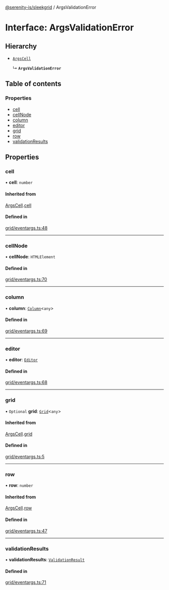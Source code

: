 [@serenity-is/sleekgrid](../README.md) / ArgsValidationError

# Interface: ArgsValidationError

## Hierarchy

- [`ArgsCell`](ArgsCell.md)

  ↳ **`ArgsValidationError`**

## Table of contents

### Properties

- [cell](ArgsValidationError.md#cell)
- [cellNode](ArgsValidationError.md#cellnode)
- [column](ArgsValidationError.md#column)
- [editor](ArgsValidationError.md#editor)
- [grid](ArgsValidationError.md#grid)
- [row](ArgsValidationError.md#row)
- [validationResults](ArgsValidationError.md#validationresults)

## Properties

### cell

• **cell**: `number`

#### Inherited from

[ArgsCell](ArgsCell.md).[cell](ArgsCell.md#cell)

#### Defined in

[grid/eventargs.ts:48](https://github.com/serenity-is/sleekgrid/blob/master/src/grid/eventargs.ts#L48)

___

### cellNode

• **cellNode**: `HTMLElement`

#### Defined in

[grid/eventargs.ts:70](https://github.com/serenity-is/sleekgrid/blob/master/src/grid/eventargs.ts#L70)

___

### column

• **column**: [`Column`](Column.md)\<`any`\>

#### Defined in

[grid/eventargs.ts:69](https://github.com/serenity-is/sleekgrid/blob/master/src/grid/eventargs.ts#L69)

___

### editor

• **editor**: [`Editor`](Editor.md)

#### Defined in

[grid/eventargs.ts:68](https://github.com/serenity-is/sleekgrid/blob/master/src/grid/eventargs.ts#L68)

___

### grid

• `Optional` **grid**: [`Grid`](../classes/Grid.md)\<`any`\>

#### Inherited from

[ArgsCell](ArgsCell.md).[grid](ArgsCell.md#grid)

#### Defined in

[grid/eventargs.ts:5](https://github.com/serenity-is/sleekgrid/blob/master/src/grid/eventargs.ts#L5)

___

### row

• **row**: `number`

#### Inherited from

[ArgsCell](ArgsCell.md).[row](ArgsCell.md#row)

#### Defined in

[grid/eventargs.ts:47](https://github.com/serenity-is/sleekgrid/blob/master/src/grid/eventargs.ts#L47)

___

### validationResults

• **validationResults**: [`ValidationResult`](ValidationResult.md)

#### Defined in

[grid/eventargs.ts:71](https://github.com/serenity-is/sleekgrid/blob/master/src/grid/eventargs.ts#L71)
